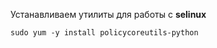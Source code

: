 



Устанавливаем утилиты для работы с **selinux**
~~~
sudo yum -y install policycoreutils-python
~~~

